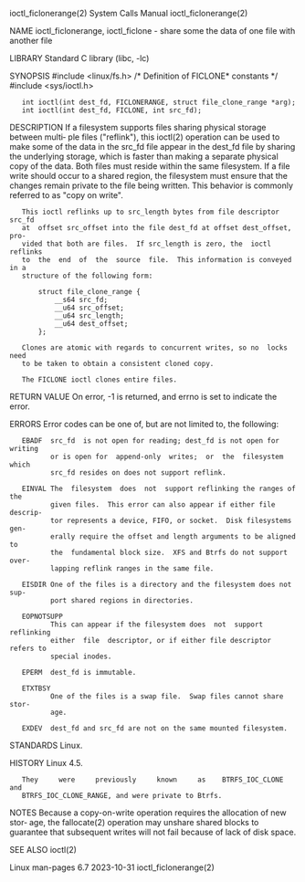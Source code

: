 ioctl_ficlonerange(2)         System Calls Manual        ioctl_ficlonerange(2)

NAME
       ioctl_ficlonerange,  ioctl_ficlone  -  share  some the data of one file
       with another file

LIBRARY
       Standard C library (libc, -lc)

SYNOPSIS
       #include <linux/fs.h>        /* Definition of FICLONE* constants */
       #include <sys/ioctl.h>

       int ioctl(int dest_fd, FICLONERANGE, struct file_clone_range *arg);
       int ioctl(int dest_fd, FICLONE, int src_fd);

DESCRIPTION
       If a filesystem supports files sharing physical storage between  multi‐
       ple files ("reflink"), this ioctl(2) operation can be used to make some
       of  the  data  in the src_fd file appear in the dest_fd file by sharing
       the underlying storage, which is faster than making a separate physical
       copy of the data.  Both files must reside within the  same  filesystem.
       If  a  file  write should occur to a shared region, the filesystem must
       ensure that the changes remain private to the file being written.  This
       behavior is commonly referred to as "copy on write".

       This ioctl reflinks up to src_length bytes from file descriptor  src_fd
       at  offset src_offset into the file dest_fd at offset dest_offset, pro‐
       vided that both are files.  If src_length is zero, the  ioctl  reflinks
       to  the  end  of  the  source  file.  This information is conveyed in a
       structure of the following form:

           struct file_clone_range {
               __s64 src_fd;
               __u64 src_offset;
               __u64 src_length;
               __u64 dest_offset;
           };

       Clones are atomic with regards to concurrent writes, so no  locks  need
       to be taken to obtain a consistent cloned copy.

       The FICLONE ioctl clones entire files.

RETURN VALUE
       On error, -1 is returned, and errno is set to indicate the error.

ERRORS
       Error codes can be one of, but are not limited to, the following:

       EBADF  src_fd  is not open for reading; dest_fd is not open for writing
              or is open for  append-only  writes;  or  the  filesystem  which
              src_fd resides on does not support reflink.

       EINVAL The  filesystem  does  not  support reflinking the ranges of the
              given files.  This error can also appear if either file descrip‐
              tor represents a device, FIFO, or socket.  Disk filesystems gen‐
              erally require the offset and length arguments to be aligned  to
              the  fundamental block size.  XFS and Btrfs do not support over‐
              lapping reflink ranges in the same file.

       EISDIR One of the files is a directory and the filesystem does not sup‐
              port shared regions in directories.

       EOPNOTSUPP
              This can appear if the filesystem does  not  support  reflinking
              either  file  descriptor, or if either file descriptor refers to
              special inodes.

       EPERM  dest_fd is immutable.

       ETXTBSY
              One of the files is a swap file.  Swap files cannot share  stor‐
              age.

       EXDEV  dest_fd and src_fd are not on the same mounted filesystem.

STANDARDS
       Linux.

HISTORY
       Linux 4.5.

       They     were     previously     known     as    BTRFS_IOC_CLONE    and
       BTRFS_IOC_CLONE_RANGE, and were private to Btrfs.

NOTES
       Because a copy-on-write operation requires the allocation of new  stor‐
       age,  the fallocate(2) operation may unshare shared blocks to guarantee
       that subsequent writes will not fail because of lack of disk space.

SEE ALSO
       ioctl(2)

Linux man-pages 6.7               2023-10-31             ioctl_ficlonerange(2)
